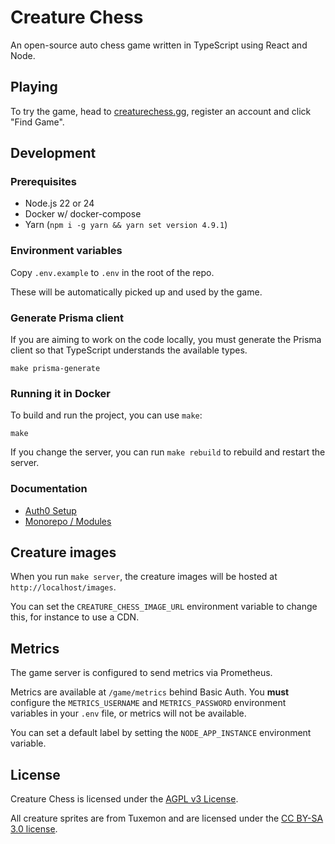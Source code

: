 # Creature Chess

An open-source auto chess game written in TypeScript using React and Node.

## Playing

To try the game, head to [creaturechess.gg](https://creaturechess.gg), register an account and click "Find Game".

## Development

### Prerequisites

- Node.js 22 or 24
- Docker w/ docker-compose
- Yarn (`npm i -g yarn && yarn set version 4.9.1`)

### Environment variables

Copy `.env.example` to `.env` in the root of the repo.

These will be automatically picked up and used by the game.

### Generate Prisma client

If you are aiming to work on the code locally, you must generate the Prisma client so that TypeScript understands the available types.

```shell
make prisma-generate
```

### Running it in Docker

To build and run the project, you can use `make`:

```shell
make
```

If you change the server, you can run `make rebuild` to rebuild and restart the server.

### Documentation

- [Auth0 Setup](docs/auth0.md)
- [Monorepo / Modules](docs/monorepo.md)

## Creature images

When you run `make server`, the creature images will be hosted at `http://localhost/images`.

You can set the `CREATURE_CHESS_IMAGE_URL` environment variable to change this, for instance to use a CDN.

## Metrics

The game server is configured to send metrics via Prometheus.

Metrics are available at `/game/metrics` behind Basic Auth. You **must** configure the `METRICS_USERNAME` and `METRICS_PASSWORD` environment variables in your `.env` file, or metrics will not be available.

You can set a default label by setting the `NODE_APP_INSTANCE` environment variable.

## License

Creature Chess is licensed under the [AGPL v3 License](LICENSE).

All creature sprites are from Tuxemon and are licensed under the [CC BY-SA 3.0 license](https://creativecommons.org/licenses/by-sa/3.0/).
